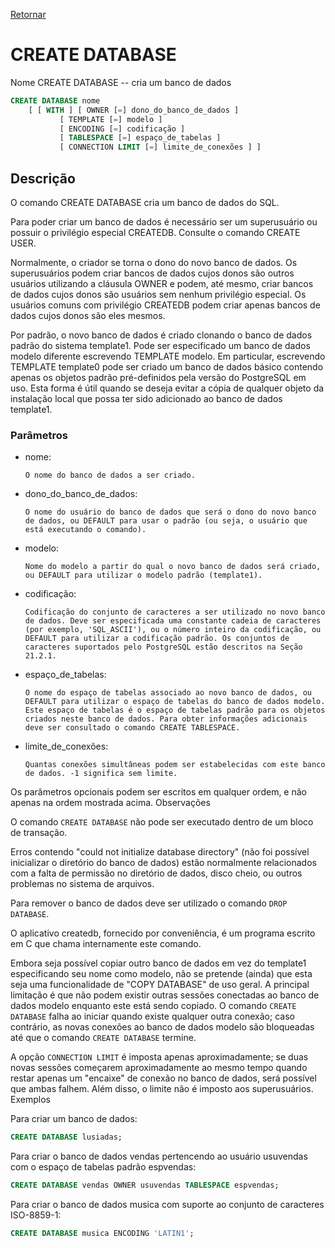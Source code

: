[Retornar](../README.md)

# CREATE DATABASE

Nome CREATE DATABASE -- cria um banco de dados

```sql
CREATE DATABASE nome
    [ [ WITH ] [ OWNER [=] dono_do_banco_de_dados ]
           [ TEMPLATE [=] modelo ]
           [ ENCODING [=] codificação ]
           [ TABLESPACE [=] espaço_de_tabelas ]
           [ CONNECTION LIMIT [=] limite_de_conexões ] ]
```

## Descrição

O comando CREATE DATABASE cria um banco de dados do SQL.

Para poder criar um banco de dados é necessário ser um superusuário ou possuir o privilégio especial CREATEDB. Consulte o comando CREATE USER.

Normalmente, o criador se torna o dono do novo banco de dados. Os superusuários podem criar bancos de dados cujos donos são outros usuários utilizando a cláusula OWNER e podem, até mesmo, criar bancos de dados cujos donos são usuários sem nenhum privilégio especial. Os usuários comuns com privilégio CREATEDB podem criar apenas bancos de dados cujos donos são eles mesmos.

Por padrão, o novo banco de dados é criado clonando o banco de dados padrão do sistema template1. Pode ser especificado um banco de dados modelo diferente escrevendo TEMPLATE modelo. Em particular, escrevendo TEMPLATE template0 pode ser criado um banco de dados básico contendo apenas os objetos padrão pré-definidos pela versão do PostgreSQL em uso. Esta forma é útil quando se deseja evitar a cópia de qualquer objeto da instalação local que possa ter sido adicionado ao banco de dados template1. 

### Parâmetros

* nome:
    
    ```O nome do banco de dados a ser criado.```
* dono_do_banco_de_dados:
    
    ```O nome do usuário do banco de dados que será o dono do novo banco de dados, ou DEFAULT para usar o padrão (ou seja, o usuário que está executando o comando).```
* modelo:
    
    ```Nome do modelo a partir do qual o novo banco de dados será criado, ou DEFAULT para utilizar o modelo padrão (template1).```
* codificação:
    
    ```Codificação do conjunto de caracteres a ser utilizado no novo banco de dados. Deve ser especificada uma constante cadeia de caracteres (por exemplo, 'SQL_ASCII'), ou o número inteiro da codificação, ou DEFAULT para utilizar a codificação padrão. Os conjuntos de caracteres suportados pelo PostgreSQL estão descritos na Seção 21.2.1.```
* espaço_de_tabelas:
  
    ```O nome do espaço de tabelas associado ao novo banco de dados, ou DEFAULT para utilizar o espaço de tabelas do banco de dados modelo. Este espaço de tabelas é o espaço de tabelas padrão para os objetos criados neste banco de dados. Para obter informações adicionais deve ser consultado o comando CREATE TABLESPACE.```
* limite_de_conexões:
    
    ```Quantas conexões simultâneas podem ser estabelecidas com este banco de dados. -1 significa sem limite.```

Os parâmetros opcionais podem ser escritos em qualquer ordem, e não apenas na ordem mostrada acima.
Observações

O comando ```CREATE DATABASE``` não pode ser executado dentro de um bloco de transação.

Erros contendo "could not initialize database directory" (não foi possível inicializar o diretório do banco de dados) estão normalmente relacionados com a falta de permissão no diretório de dados, disco cheio, ou outros problemas no sistema de arquivos.

Para remover o banco de dados deve ser utilizado o comando ```DROP DATABASE```.

O aplicativo createdb, fornecido por conveniência, é um programa escrito em C que chama internamente este comando.

Embora seja possível copiar outro banco de dados em vez do template1 especificando seu nome como modelo, não se pretende (ainda) que esta seja uma funcionalidade de "COPY DATABASE" de uso geral. A principal limitação é que não podem existir outras sessões conectadas ao banco de dados modelo enquanto este está sendo copiado. O comando ```CREATE DATABASE``` falha ao iniciar quando existe qualquer outra conexão; caso contrário, as novas conexões ao banco de dados modelo são bloqueadas até que o comando ```CREATE DATABASE``` termine. 

A opção ```CONNECTION LIMIT``` é imposta apenas aproximadamente; se duas novas sessões começarem aproximadamente ao mesmo tempo quando restar apenas um "encaixe" de conexão no banco de dados, será possível que ambas falhem. Além disso, o limite não é imposto aos superusuários.
Exemplos

Para criar um banco de dados:

```sql
CREATE DATABASE lusiadas;
```
Para criar o banco de dados vendas pertencendo ao usuário usuvendas com o espaço de tabelas padrão espvendas:

```sql
CREATE DATABASE vendas OWNER usuvendas TABLESPACE espvendas;
```
Para criar o banco de dados musica com suporte ao conjunto de caracteres ISO-8859-1:

```sql
CREATE DATABASE musica ENCODING 'LATIN1';
```
